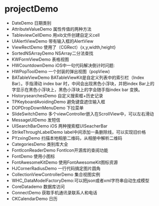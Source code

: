 # projectDemo
* DateDemo 日期类别
* AttributeValueDemo 属性传值的两种方法
* TableviewCellDemo 用xib文件创建自定义cell
* UIAlertViewDemo 带有输入框的AlertView
* ViewRectDemo 使用了（CGRect）{x,y,width,height} 
* SortedNSArrayDemo  NSArray二分法查找
* KWFormViewDemo 表格视图
* HWCountdownDemo iOS中一句代码解决倒计时问题:
* HWPopToolDemo 一个封装的弹出视图（popView)
* BATableViewDemo BATableViewKit是自定义列表中的索引栏（Index Bar）。手指滑动 index bar 时，中间会出现黑色小浮块，并把index Bar上的字显示在黑色小浮块上，黑色小浮块上的字会随手指index bar 变换。
* HistorysearchesDemo 自定义搜索框+历史记录
* TPKeyboardAvoidingDemo 避免键盘遮住输入框
* DOPDropDownMenuDemo 下拉菜单
* SlideSwitchDemo 多个viewController嵌入在ScrollView中，可以左右滑动 
* MessageUIDemo 发短信
* UISearchBarDemo iOS 两种搜索框UISeacherBar
* StrikeThroughLabelDemo label中间添加一条删除线，可以实现旧价格
* PYzxingDemo 扫描本地相册二维码，从相册中解析二维码
* CategoriesDemo 类别库大全
* FontIconReaderDemo FontIcon开源库的查阅功能
* FontDemo 使用小图标
* FontAwesomeKitDemo 使用FontAwesomeKit图标资源
* HJCornerRadiusDemo 一行代码搞定图片圆角
* CollectionViewControllerDemo 集合视图实例
* WHC_DataModelFactoryDemo:可以把json或者xml字符串自动生成模型
* CoreDatademo 数据库访问
* ConnectDemo 获取手机通讯录联系人和电话
* CKCalendarDemo 日历